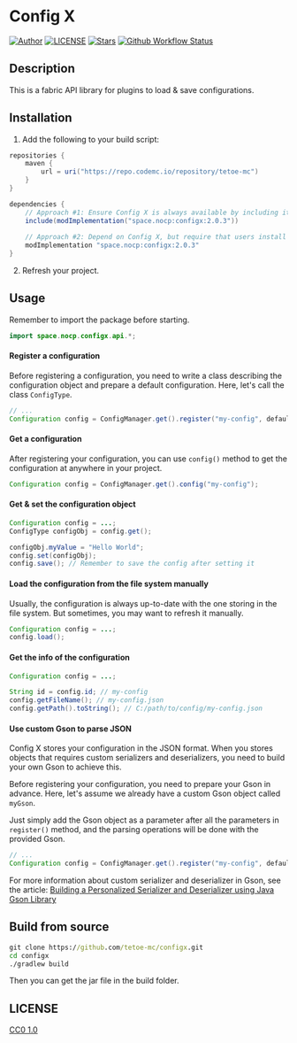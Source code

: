 # Config X

[![Author](https://img.shields.io/badge/Author-NriotHrreion-red.svg "Author")](https://github.com/NriotHrreion)
[![LICENSE](https://img.shields.io/badge/License-CC0_1.0-green.svg "LICENSE")](./LICENSE)
[![Stars](https://img.shields.io/github/stars/tetoe-mc/configx.svg?label=Stars&style=flat)](https://github.com/tetoe-mc/configx/stargazers)
[![Github Workflow Status](https://img.shields.io/github/actions/workflow/status/tetoe-mc/configx/build.yml)](https://github.com/tetoe-mc/configx/actions/workflows/build.yml)

## Description

This is a fabric API library for plugins to load & save configurations.

## Installation

1. Add the following to your build script:

```gradle
repositories {
    maven {
        url = uri("https://repo.codemc.io/repository/tetoe-mc")
    }
}

dependencies {
    // Approach #1: Ensure Config X is always available by including it within your own jar
    include(modImplementation("space.nocp:configx:2.0.3"))
    
    // Approach #2: Depend on Config X, but require that users install it themselves
    modImplementation "space.nocp:configx:2.0.3"
}
```

2. Refresh your project.

## Usage

Remember to import the package before starting.

```java
import space.nocp.configx.api.*;
```

#### Register a configuration

Before registering a configuration, you need to write a class describing the configuration object and prepare a default configuration. Here, let's call the class `ConfigType`.

```java
// ...
Configuration config = ConfigManager.get().register("my-config", defaultConfig, ConfigType.class);
```

#### Get a configuration

After registering your configuration, you can use `config()` method to get the configuration at anywhere in your project.

```java
Configuration config = ConfigManager.get().config("my-config");
```

#### Get & set the configuration object

```java
Configuration config = ...;
ConfigType configObj = config.get();

configObj.myValue = "Hello World";
config.set(configObj);
config.save(); // Remember to save the config after setting it
```

#### Load the configuration from the file system manually

Usually, the configuration is always up-to-date with the one storing in the file system. But sometimes, you may want to refresh it manually.

```java
Configuration config = ...;
config.load();
```

#### Get the info of the configuration

```java
Configuration config = ...;

String id = config.id; // my-config
config.getFileName(); // my-config.json
config.getPath().toString(); // C:/path/to/config/my-config.json
```

#### Use custom Gson to parse JSON

Config X stores your configuration in the JSON format. When you stores objects that requires custom serializers and deserializers, you need to build your own Gson to achieve this.

Before registering your configuration, you need to prepare your Gson in advance. Here, let's assume we already have a custom Gson object called `myGson`.

Just simply add the Gson object as a parameter after all the parameters in `register()` method, and the parsing operations will be done with the provided Gson.

```java
// ...
Configuration config = ConfigManager.get().register("my-config", defaultConfig, ConfigType.class, myGson);
```

For more information about custom serializer and deserializer in Gson, see the article: [Building a Personalized Serializer and Deserializer using Java Gson Library](https://medium.com/@alexandre.therrien3/personalized-serializer-and-deserializer-using-java-gson-library-c079de3974d4)

## Build from source

```cmd
git clone https://github.com/tetoe-mc/configx.git
cd configx
./gradlew build
```

Then you can get the jar file in the build folder.

## LICENSE

[CC0 1.0](./LICENSE)
